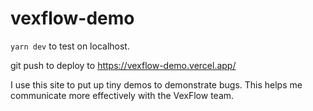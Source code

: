 # vexflow-demo

`yarn dev` to test on localhost.

git push to deploy to https://vexflow-demo.vercel.app/

I use this site to put up tiny demos to demonstrate bugs. This helps me communicate more effectively with the VexFlow team.
